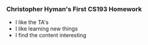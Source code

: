 
### Christopher Hyman's First CS193 Homework

- I like the TA's
- I like learning new things
- I find the content interesting
